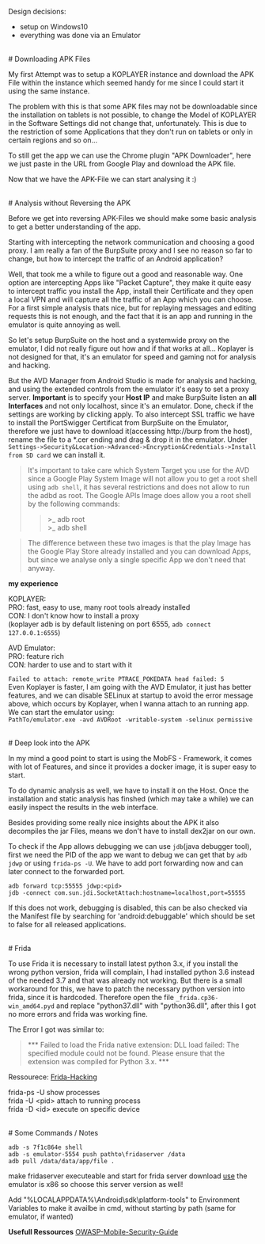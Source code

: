 
Design decisions: 
* setup on Windows10
* everything was done via an Emulator<br/>

<br/>
# Downloading APK Files

My first Attempt was to setup a KOPLAYER instance and download the APK File
within the instance which seemed handy for me since I could start it using
the same instance.

The problem with this is that some APK files may not be downloadable since
the installation on tablets is not possible, to change the Model of KOPLAYER
in the Software Settings did not change that, unfortunately.
This is due to the restriction of some Applications that they don't run on
tablets or only in certain regions and so on...

To still get the app we can use the Chrome plugin "APK Downloader", here
we just paste in the URL from Google Play and download the APK file.

Now that we have the APK-File we can start analysing it :)

<br/>
# Analysis without Reversing the APK

Before we get into reversing APK-Files we should make some basic analysis to 
get a better understanding of the app.

Starting with intercepting the network communication and choosing a good proxy.
I am really a fan of the BurpSuite proxy and I see no reason so far to change, but
how to intercept the traffic of an Android application?

Well, that took me a while to figure out a good and reasonable way. One option
are intercepting Apps like "Packet Capture", they make it quite easy to intercept 
traffic you install the App, install their Certificate and they open a local VPN
and will capture all the traffic of an App which you can choose. For a first
simple analysis thats nice, but for replaying messages and editing requests this 
is not enough, and the fact that it is an app and running in the emulator is quite
annoying as well.

So let's setup BurpSuite on the host and a systemwide proxy on the emulator, I 
did not really figure out how and if that works at all...
Koplayer is not designed for that, it's an emulator for speed and gaming not
for analysis and hacking.

But the AVD Manager from Android Studio is made for analysis and hacking, and using
the extended controls from the emulator it's easy to set a proxy server. **Important**
is to specify your **Host IP** and make BurpSuite listen an **all Interfaces** and 
not only localhost, since it's an emulator.
Done, check if the settings are working by clicking apply. To also intercept SSL 
traffic we have to install the PortSwigger Certificat from BurpSuite on the Emulator, 
therefore we just have to download it(accessing http://burp from the host), rename the
file to a \*.cer ending and drag & drop it in the emulator. Under 
`Settings->Security&Location->Advanced->Encryption&Credentials->Install from SD card` 
we can install it.

> It's important to take care which System Target you use for the AVD since a Google Play
> System Image will not allow you to get a root shell using `adb shell`, it has several
> restrictions and does not allow to run the adbd as root. 
> The Google APIs Image does allow you a root shell by the following commands:
> > \>\_ adb root<br/>
> > \>\_ adb shell

> The difference between these two images is that the play Image has the Google Play
> Store already installed and you can download Apps, but since we analyse only a single
> specific App we don't need that anyway.

**my experience**

KOPLAYER:<br/>
PRO: fast, easy to use, many root tools already installed<br/>
CON: I don't know how to install a proxy<br/>
(koplayer adb is by default listening on port 6555, `adb connect 127.0.0.1:6555`)

AVD Emulator:<br/>
PRO: feature rich<br/>
CON: harder to use and to start with it

`Failed to attach: remote_write PTRACE_POKEDATA head failed: 5`   
Even Koplayer is faster, I am going with the AVD Emulator, it just has better
features, and we can disable SELinux at startup to avoid the error message
above, which occurs by Koplayer, when I wanna attach to an running app. We can 
start the emulator using:    
`PathTo/emulator.exe -avd AVDRoot -writable-system -selinux permissive`

<br/>
# Deep look into the APK

In my mind a good point to start is using the MobFS - Framework, it comes 
with lot of Features, and since it provides a docker image, it is super easy
to start.

To do dynamic analysis as well, we have to install it on the Host.
Once the installation and static analysis has finshed (which may take a while)
we can easily inspect the results in the web interface.

Besides providing some really nice insights about the APK it also decompiles
the jar Files, means we don't have to install dex2jar on our own.

To check if the App allows debugging we can use `jdb`(java debugger tool), first we need the
PID of the app we want to debug we can get that by `adb jdwp` or using
`frida-ps -U`. We have to add port forwarding now and can later connect 
to the forwarded port. 

`adb forward tcp:55555 jdwp:<pid>`   
`jdb -connect com.sun.jdi.SocketAttach:hostname=localhost,port=55555`   

If this does not work, debugging is disabled, this can be also checked via
the Manifest file by searching for 'android:debuggable' which should be set
to false for all released applications.

<br/>
# Frida

To use Frida it is necessary to install latest python 3.x, if you install the wrong
python version, frida will complain, I had installed python 3.6 instead of the needed
3.7 and that was already not working. But there is a small workaround for this, we have
to patch the necessary python version into frida, since it is hardcoded. Therefore
open the file `_frida.cp36-win_amd64.pyd` and replace "python37.dll" with "python36.dll", 
after this I got no more errors and frida was working fine.

The Error I got was similar to:
> \*\*\*
> Failed to load the Frida native extension: DLL load failed: The specified module could not be found.
> Please ensure that the extension was compiled for Python 3.x.
> \*\*\*

Ressourece: [Frida-Hacking](https://awakened1712.github.io/hacking/hacking-frida/)   

frida-ps -U      show processes   
frida -U \<pid\>   attach to running process   
frida -D \<id\>    execute on specific device

<br/>
# Some Commands / Notes

`adb -s 7f1c864e shell`    
`adb -s emulator-5554 push pathto\fridaserver /data`   
`adb pull /data/data/app/file .`

make fridaserver executeable and start
for frida server download [use](https://github.com/frida/frida/releases) 
the emulator is x86 so choose this server version as well!

Add "%LOCALAPPDATA%\Android\sdk\platform-tools" to Environment Variables to make it 
availbe in cmd, without starting by path (same for emulator, if wanted)

**Usefull Ressources**
[OWASP-Mobile-Security-Guide](https://www.owasp.org/index.php/OWASP_Mobile_Security_Testing_Guide)

